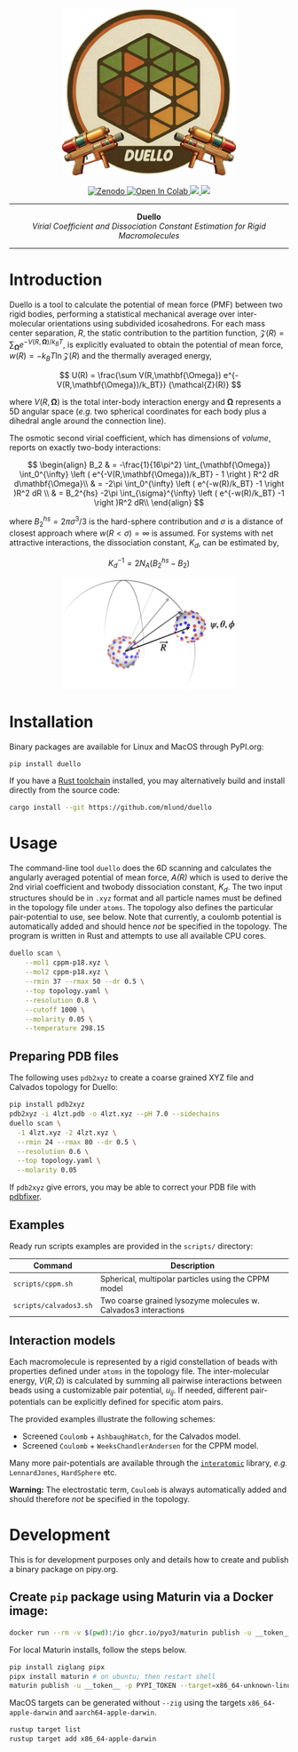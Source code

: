 <p align="center">
  <img src="assets/duello-logo.png" alt="crates.io", height="300">
</p>
<p align="center">
    <a href="https://doi.org/10.5281/zenodo.15772003">
        <img src="https://zenodo.org/badge/DOI/10.5281/zenodo.15772003.svg" alt="Zenodo">
    </a>
    <a href="https://colab.research.google.com/github/mlund/duello/blob/master/scripts/colab.ipynb">
        <img src="https://colab.research.google.com/assets/colab-badge.svg" alt="Open In Colab">
    </a>
    <a href="https://opensource.org/licenses/Apache-2.0">
        <img src="https://img.shields.io/badge/License-Apache%202.0-blue.svg">
    </a>
    <a href="https://github.com/mlund/duello/actions/workflows/rust.yml">
        <img src="https://github.com/mlund/duello/actions/workflows/rust.yml/badge.svg">
    </a>
</p>

-----

<p align = "center">
<b>Duello</b></br>
<i>Virial Coefficient and Dissociation Constant Estimation for Rigid Macromolecules</i>
</p>

-----

# Introduction

Duello is a tool to calculate the potential of mean force (PMF) between two rigid bodies, performing a
statistical mechanical average over inter-molecular orientations using subdivided icosahedrons.
For each mass center separation, _R_, the static contribution to the partition function,
$\mathcal{Z}(R) = \sum_{\mathbf{\Omega}} e^{-V(R,\mathbf{\Omega})/k_BT}$, is explicitly
evaluated to obtain the potential of mean force,
$w(R) = -k_BT \ln \mathcal{Z}(R)$
and the thermally averaged energy,

$$
U(R) = \frac{\sum V(R,\mathbf{\Omega}) e^{-V(R,\mathbf{\Omega})/k_BT}} {\mathcal{Z}(R)}
$$

where $V(R,\mathbf{\Omega})$ is the total inter-body interaction energy and $\mathbf{\Omega}$ represents a 5D angular space (_e.g._ two spherical coordinates for each body plus a dihedral angle around the connection line).

The osmotic second virial coefficient, which has dimensions of _volume_, reports on exactly two-body interactions:

$$
\begin{align}
B_2 & = -\frac{1}{16\pi^2} \int_{\mathbf{\Omega}} \int_0^{\infty}
\left (
  e^{-V(R,\mathbf{\Omega})/k_BT} - 1
\right )
R^2 dR d\mathbf{\Omega}\\
& =  -2\pi \int_0^{\infty} \left ( e^{-w(R)/k_BT} -1 \right )R^2 dR \\
& = B_2^{hs} -2\pi \int_{\sigma}^{\infty} \left ( e^{-w(R)/k_BT} -1 \right )R^2 dR\\
\end{align}
$$

where $B_2^{hs} = 2\pi\sigma^3/3$ is the hard-sphere contribution and $\sigma$ is a distance
of closest approach where $w(R\lt \sigma)=\infty$ is assumed.
For systems with net attractive interactions, the dissociation constant, $K_d$, can be estimated by,

$$
K_d^{-1} = 2 N_A\left (B_2^{hs} - B_2\right )
$$

<p align="center">
  <img src="assets/illustration.png" alt="crates.io", height="200">
</p>

# Installation

Binary packages are available for Linux and MacOS through PyPI.org:

```console
pip install duello
```

If you have a [Rust toolchain](https://www.rust-lang.org/learn/get-started) installed,
you may alternatively build and install directly from the source code:

```sh
cargo install --git https://github.com/mlund/duello
```

# Usage

The command-line tool `duello` does the 6D scanning and calculates
the angularly averaged potential of mean force, _A(R)_ which
is used to derive the 2nd virial coefficient and twobody dissociation constant, $K_d$.
The two input structures should be in `.xyz` format and all particle names must
be defined in the topology file under `atoms`.
The topology also defines the particular pair-potential to use, see below.
Note that currently, a coulomb potential is automatically added and should
hence _not_ be specified in the topology.
The program is written in Rust and attempts to use all available CPU cores.

```sh
duello scan \
    --mol1 cppm-p18.xyz \
    --mol2 cppm-p18.xyz \
    --rmin 37 --rmax 50 --dr 0.5 \
    --top topology.yaml \
    --resolution 0.8 \
    --cutoff 1000 \
    --molarity 0.05 \
    --temperature 298.15
```

## Preparing PDB files

The following uses `pdb2xyz` to create a coarse grained XYZ file and Calvados topology for Duello:

```sh
pip install pdb2xyz
pdb2xyz -i 4lzt.pdb -o 4lzt.xyz --pH 7.0 --sidechains
duello scan \
  -1 4lzt.xyz -2 4lzt.xyz \
  --rmin 24 --rmax 80 --dr 0.5 \
  --resolution 0.6 \
  --top topology.yaml \
  --molarity 0.05
```

If `pdb2xyz` give errors, you may be able to correct your PDB file with
[pdbfixer](https://github.com/openmm/pdbfixer?tab=readme-ov-file).

## Examples

Ready run scripts examples are provided in the `scripts/` directory:

Command                | Description
---------------------- | ------------------------------------------------------------
`scripts/cppm.sh`      | Spherical, multipolar particles using the CPPM model
`scripts/calvados3.sh` | Two coarse grained lysozyme molecules w. Calvados3 interactions


## Interaction models

Each macromolecule is represented by a rigid constellation of beads with
properties defined under `atoms` in the topology file.
The inter-molecular energy, $V(R,\Omega)$ is calculated by summing all pairwise interactions
between beads using a customizable pair potential, $u_{ij}$.
If needed, different pair-potentials can be explicitly defined for
specific atom pairs.

The provided examples illustrate the following schemes:

- Screened `Coulomb` + `AshbaughHatch`, for the Calvados model.
- Screened `Coulomb` + `WeeksChandlerAndersen` for the CPPM model.

Many more pair-potentials are available through the
[`interatomic`](https://docs.rs/interatomic/latest/interatomic/twobody/index.html) library,
_e.g._ `LennardJones`, `HardSphere` etc.

__Warning:__ The electrostatic term, `Coulomb` is
always automatically added and should therefore _not_ be specified in the topology.

# Development

This is for development purposes only and details how to create and publish a
binary package on pipy.org.

## Create `pip` package using Maturin via a Docker image:

```sh
docker run --rm -v $(pwd):/io ghcr.io/pyo3/maturin publish -u __token__ -p PYPI_TOKEN
```

For local Maturin installs, follow the steps below.

```sh
pip install ziglang pipx
pipx install maturin # on ubuntu; then restart shell
maturin publish -u __token__ -p PYPI_TOKEN --target=x86_64-unknown-linux-gnu --zig
```

MacOS targets can be generated without `--zig` using the targets
`x86_64-apple-darwin` and `aarch64-apple-darwin`.

```sh
rustup target list
rustup target add x86_64-apple-darwin
```

